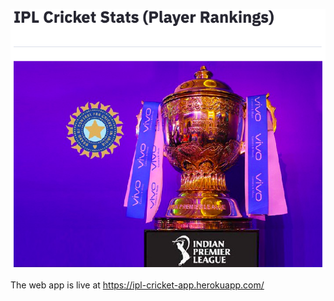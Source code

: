 ![app image][logo]

[logo]: https://github.com/adityarc19/IPL-analysis/blob/main/images/home.png?raw=true

The web app is live at https://ipl-cricket-app.herokuapp.com/
